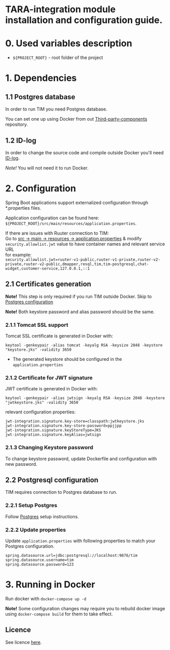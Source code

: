 # TARA-integration module installation and configuration guide.

# 0. Used variables description

* `${PROJECT_ROOT}` - root folder of the project

# 1. Dependencies

## 1.1 Postgres database

In order to run TIM you need Postgres database.

You can set one up using Docker from out [Third-party-components](https://github.com/buerokratt/Third-party-components) repository.

## 1.2 ID-log

In order to change the source code and compile outside Docker you'll need [ID-log](https://github.com/buerokratt/Java.commons/tree/public).

*Note!* You will not need it to run Docker.

# 2. Configuration

Spring Boot applications support externalized configuration through *.properties files.

Application configuration can be found here: `${PROJECT_ROOT}/src/main/resources/application.properties`.  

If there are issues with Ruuter connection to TIM:  
Go to [src -> main -> resources -> application.properties](https://github.com/buerokratt/TIM/blob/main/src/main/resources/application.properties) & modify `security.allowlist.jwt` value to have container names and relevant service URL  
for example:  
`security.allowlist.jwt=ruuter-v1-public,ruuter-v1-private,ruuter-v2-private,ruuter-v2-public,dmapper,resql,tim,tim-postgresql,chat-widget,customer-service,127.0.0.1,::1`

## 2.1 Certificates generation

**Note!** This step is only required if you run TIM outside Docker. Skip to [Postgres configuration](#22-postgresql-configuration)

**Note!** Both keystore password and alias password should be the same.

### 2.1.1 Tomcat SSL support

Tomcat SSL certificate is generated in Docker with:

```
keytool -genkeypair -alias tomcat -keyalg RSA -keysize 2048 -keystore "keystore.jks" -validity 3650
```

* The generated keystore should be configured in the `application.properties`

### 2.1.2 Certificate for JWT signature

JWT certificate is generated in Docker with:

```
keytool -genkeypair -alias jwtsign -keyalg RSA -keysize 2048 -keystore "jwtkeystore.jks" -validity 3650
```

relevant configuration properties:

```
jwt-integration.signature.key-store=classpath:jwtkeystore.jks
jwt-integration.signature.key-store-password=ppjjpp
jwt-integration.signature.keyStoreType=JKS
jwt-integration.signature.keyAlias=jwtsign
```

### 2.1.3 Changing Keystore password

To change keystore password, update Dockerfile and configuration with new password.

## 2.2 Postgresql configuration

TIM requires connection to Postgres database to run.

### 2.2.1 Setup Postgres

Follow [Postgres](https://github.com/buerokratt/Third-party-components/tree/main/Postgres) setup instructions.

### 2.2.2 Update properties

Update `application.properties` with following properties to match your Postgres configuration.

```
spring.datasource.url=jdbc:postgresql://localhost:9876/tim
spring.datasource.username=tim
spring.datasource.password=123
```

# 3. Running in Docker

Run docker with `docker-compose up -d`

**Note!** Some configuration changes may require you to rebuild docker image using `docker-compose build` for them to take effect.

## Licence

See licence [here](LICENSE).
